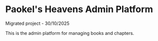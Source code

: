 # Paokel's Heavens Admin Platform

Migrated project - 30/10/2025

This is the admin platform for managing books and chapters.